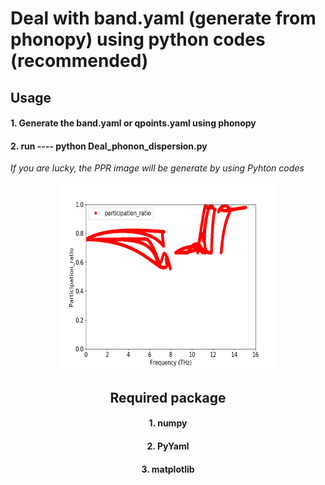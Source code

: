 # Deal with band.yaml (generate from phonopy) using python codes (recommended)

## Usage

#### 1. Generate the band.yaml or qpoints.yaml using phonopy

#### 2. **run** ---- **python Deal_phonon_dispersion.py**

*If you are lucky, the PPR image will be generate by using Pyhton codes*

<div align=center><img width="350" height="300" src=https://github.com/Tingliangstu/PPR-Phonon-Participation-Ratio/blob/main/Calculate%20from%20LD/Get%20PPR/Python-version/PPR%20of%20MoS2.jpg>

## Required package
#### 1. numpy 
#### 2. PyYaml
#### 3. matplotlib
